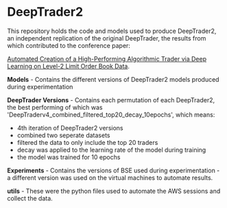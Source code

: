 # DeepTrader2

This repository holds the code and models used to produce DeepTrader2, an independent replication of the original DeepTrader, the results from which contributed to the conference paper:

[Automated Creation of a High-Performing Algorithmic Trader via Deep Learning on Level-2 Limit Order Book Data](https://arxiv.org/abs/2012.00821).

**Models** - Contains the different versions of DeepTrader2 models produced during experimentation

**DeepTrader Versions** - Contains each permutation of each DeepTrader2, the best performing of which was 'DeepTraderv4_combined_filtered_top20_decay_10epochs', which means:
- 4th iteration of DeepTrader2 versions
- combined two seperate datasets 
- filtered the data to only include the top 20 traders
- decay was applied to the learning rate of the model during training
- the model was trained for 10 epochs

**Experiments** - Contains the versions of BSE used during experimentation - a different version was used on the virtual machines to automate results.

**utils** - These were the python files used to automate the AWS sessions and collect the data.
